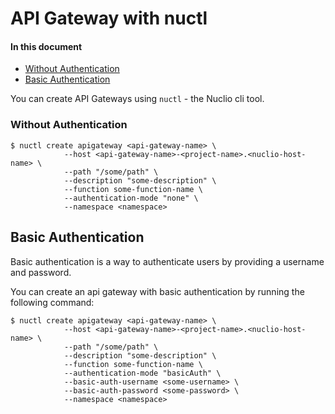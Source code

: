 # API Gateway with nuctl

#### In this document

- [Without Authentication](#none-auth)
- [Basic Authentication](#basic-auth)

You can create API Gateways using `nuctl` - the Nuclio cli tool.

<a id="none-auth"></a>
### Without Authentication
```
$ nuctl create apigateway <api-gateway-name> \
			--host <api-gateway-name>-<project-name>.<nuclio-host-name> \
			--path "/some/path" \
			--description "some-description" \
			--function some-function-name \
			--authentication-mode "none" \
			--namespace <namespace>
```

<a id="basic-auth"></a>
## Basic Authentication
Basic authentication is a way to authenticate users by providing a username and password.

You can create an api gateway with basic authentication by running the following command:
```
$ nuctl create apigateway <api-gateway-name> \
			--host <api-gateway-name>-<project-name>.<nuclio-host-name> \
			--path "/some/path" \
			--description "some-description" \
			--function some-function-name \
			--authentication-mode "basicAuth" \
			--basic-auth-username <some-username> \
			--basic-auth-password <some-password> \
			--namespace <namespace>
```
